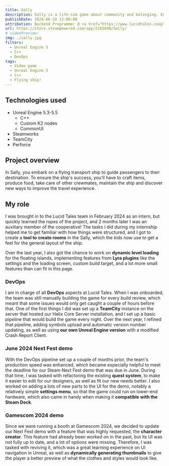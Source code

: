 ```yaml
---
title: Sally
description: Sally is a life-sim game about community and belonging. Embark on a grand journey aboard a magic flying ship.
publishDate: 2024-06-10 12:00:00
attribution: Backend Programmer @ <a href="https://www.lucidtales.coop">Lucid Tales</a>
url: https://store.steampowered.com/app/2165040/Sally/
# videoPreview:
img: ./sally.jpg
filters:
  - Unreal Engine 5
  - C++
  - DevOps
tags:
  - Video game
  - Unreal Engine 5
  - C++
  - Flying ship!
---
```


## Technologies used

- Unreal Engine 5.3-5.5
  - C++
  - Custom K2 nodes
  - CommonUI
- Steamworks
- TeamCity
- Perforce

## Project overview

In Sally, you embark on a flying transport ship to guide passengers to their destination. To ensure the ship's success, you'll have to craft items, produce food, take care of other crewmates, maintain the ship and discover new ways to improve the travel experience.

## My role

I was brought in to the Lucid Tales team in February 2024 as an intern, but quickly learned the ropes of the project, and 2 months later I was an auxiliary member of the cooperative! The tasks I did during my internship helped me to get familiar with how things were structured, and I got to create a **tool to create rooms** in the Sally, which the kids now use to get a feel for the general layout of the ship.

Over the last year, I also got the chance to work on **dynamic level loading** for the floating islands, implementing features from **Lyra plugins** like the settings and the loading screen, custom build target, and a lot more small features than can fit in this page.

### DevOps

I am in charge of all **DevOps** aspects at Lucid Tales. When I was onboarded, the team was still manually building the game for every build review, which meant that some issues would only get caught a couple of hours before that. One of the first things I did was set up a **TeamCity** instance on the server that hosted our Helix Core Server installation, and I set up a basic pipeline that would build the game every night. Over the next year, I refined that pipeline, adding symbols upload and automatic version number updating, as well as using **our own Unreal Engine version** with a modified Crash Report Client.

### June 2024 Next Fest demo

With the DevOps pipeline set up a couple of months prior, the team's production speed was enhanced, which became especially helpful to meet the deadline for our Steam Next Fest demo that was due in June. During that time, I was tasked with refactoring the existing **quest system**, to make it easier to edit for our designers, as well as fit our new needs better. I also worked on adding a lots of new parts to the UI for the demo, notably a relatively simple **settings menu**, so that the game could run on lower-end hardware, which also came in handy when making it **compatible with the Steam Deck**.

### Gamescom 2024 demo

Since we were running a booth at Gamescom 2024, we decided to update our Next Fest demo with a feature that was highly requested, the **character creator**. This feature had already been worked on in the past, but its UI was not fully up to date, and a lot of options were missing. Therefore, I was tasked with reviving it, which was a great learning experience on UI navigation in Unreal, as well as **dynamically generating thumbnails** to give the player a better preview of what the clothes and styles would look like.
